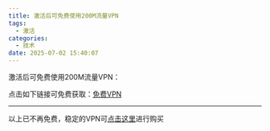 ```yaml
---
title: 激活后可免费使用200M流量VPN
tags:
  - 激活
categories:
  - 技术
date: 2025-07-02 15:40:07
---
```


激活后可免费使用200M流量VPN：

点击如下链接可免费获取：[免费VPN](http://gjsq.me/11544442 "免费VPN")

---

以上已不再免费，稳定的VPN可[点击这里](https://portal.shadowsocks.au/aff.php?aff=30039)进行购买


